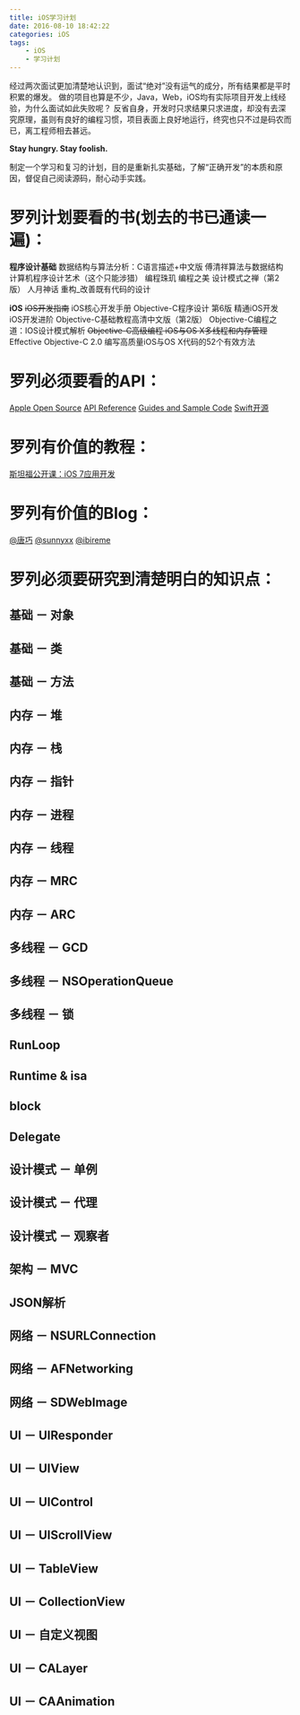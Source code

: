 ```yaml
---
title: iOS学习计划
date: 2016-08-10 18:42:22
categories: iOS
tags:
    - iOS
    - 学习计划
---
```


经过两次面试更加清楚地认识到，面试“绝对”没有运气的成分，所有结果都是平时积累的爆发。
做的项目也算是不少，Java，Web，iOS均有实际项目开发上线经验，为什么面试如此失败呢？
反省自身，开发时只求结果只求进度，却没有去深究原理，虽则有良好的编程习惯，项目表面上良好地运行，终究也只不过是码农而已，离工程师相去甚远。

**Stay hungry. Stay foolish.**

制定一个学习和复习的计划，目的是重新扎实基础，了解“正确开发”的本质和原因，督促自己阅读源码，耐心动手实践。
<!-- more -->

# 罗列计划要看的书(划去的书已通读一遍)：

**程序设计基础**
数据结构与算法分析：C语言描述+中文版
傅清祥算法与数据结构
计算机程序设计艺术（这个只能涉猎）
编程珠玑
编程之美
设计模式之禅（第2版）
人月神话
重构_改善既有代码的设计

**iOS**
~~iOS开发指南~~
iOS核心开发手册
Objective-C程序设计  第6版
精通iOS开发
iOS开发进阶
Objective-C基础教程高清中文版（第2版）
Objective-C编程之道：IOS设计模式解析
~~Objective-C高级编程 iOS与OS X多线程和内存管理~~
Effective Objective-C 2.0  编写高质量iOS与OS X代码的52个有效方法

# 罗列必须要看的API：
[Apple Open Source](http://opensource.apple.com)
[API Reference](https://developer.apple.com/reference/)
[Guides and Sample Code](https://developer.apple.com/library/prerelease/content/navigation/)
[Swift开源](https://swift.org/download/#using-downloads)

# 罗列有价值的教程：
[斯坦福公开课：iOS 7应用开发](http://open.163.com/movie/2014/1/M/7/M9H7S9F1H_M9H7TMJM7.html)

# 罗列有价值的Blog：
[@唐巧](http://blog.devtang.com)
[@sunnyxx](http://blog.sunnyxx.com)
[@ibireme](http://blog.ibireme.com)

# 罗列必须要研究到清楚明白的知识点：
## **基础 － 对象**

## **基础 － 类**

## **基础 － 方法**

## 内存 － 堆

## 内存 － 栈

## 内存 － 指针

## 内存 － 进程

## 内存 － 线程

## 内存 － MRC

## 内存 － ARC

## **多线程 － GCD**

## 多线程 － NSOperationQueue

## 多线程 － 锁

## RunLoop

## Runtime & isa

## block

## Delegate

## 设计模式 － 单例

## 设计模式 － 代理

## 设计模式 － 观察者

## 架构 － MVC

## JSON解析

## 网络 － NSURLConnection

## 网络 － AFNetworking

## 网络 － SDWebImage

## UI － UIResponder

## UI － UIView

## UI － UIControl

## UI － UIScrollView

## UI － TableView

## UI － CollectionView

## UI － 自定义视图

## UI － CALayer

## UI － CAAnimation
